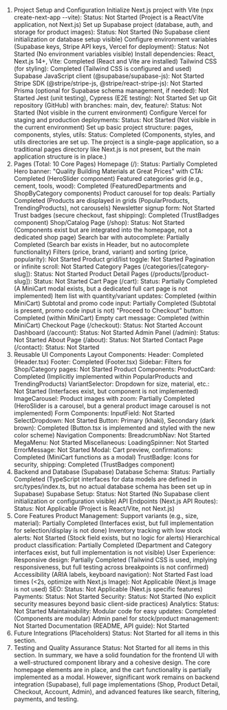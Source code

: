 
1. Project Setup and Configuration
Initialize Next.js project with Vite (npx create-next-app --vite):
Status: Not Started (Project is a React/Vite application, not Next.js)
Set up Supabase project (database, auth, and storage for product images):
Status: Not Started (No Supabase client initialization or database setup visible)
Configure environment variables (Supabase keys, Stripe API keys, Vercel for deployment):
Status: Not Started (No environment variables visible)
Install dependencies:
React, Next.js 14+, Vite: Completed (React and Vite are installed)
Tailwind CSS (for styling): Completed (Tailwind CSS is configured and used)
Supabase JavaScript client (@supabase/supabase-js): Not Started
Stripe SDK (@stripe/stripe-js, @stripe/react-stripe-js): Not Started
Prisma (optional for Supabase schema management, if needed): Not Started
Jest (unit testing), Cypress (E2E testing): Not Started
Set up Git repository (GitHub) with branches: main, dev, feature/:
Status: Not Started (Not visible in the current environment)
Configure Vercel for staging and production deployments:
Status: Not Started (Not visible in the current environment)
Set up basic project structure: pages, components, styles, utils:
Status: Completed (Components, styles, and utils directories are set up. The project is a single-page application, so a traditional pages directory like Next.js is not present, but the main application structure is in place.)
2. Pages (Total: 10 Core Pages)
Homepage (/):
Status: Partially Completed
Hero banner: "Quality Building Materials at Great Prices" with CTA: Completed (HeroSlider component)
Featured categories grid (e.g., cement, tools, wood): Completed (FeaturedDepartments and ShopByCategory components)
Product carousel for top deals: Partially Completed (Products are displayed in grids (PopularProducts, TrendingProducts), not carousels)
Newsletter signup form: Not Started
Trust badges (secure checkout, fast shipping): Completed (TrustBadges component)
Shop/Catalog Page (/shop):
Status: Not Started (Components exist but are integrated into the homepage, not a dedicated shop page)
Search bar with autocomplete: Partially Completed (Search bar exists in Header, but no autocomplete functionality)
Filters (price, brand, variant) and sorting (price, popularity): Not Started
Product grid/list toggle: Not Started
Pagination or infinite scroll: Not Started
Category Pages (/categories/[category-slug]):
Status: Not Started
Product Detail Pages (/products/[product-slug]):
Status: Not Started
Cart Page (/cart):
Status: Partially Completed (A MiniCart modal exists, but a dedicated full cart page is not implemented)
Item list with quantity/variant updates: Completed (within MiniCart)
Subtotal and promo code input: Partially Completed (Subtotal is present, promo code input is not)
"Proceed to Checkout" button: Completed (within MiniCart)
Empty cart message: Completed (within MiniCart)
Checkout Page (/checkout):
Status: Not Started
Account Dashboard (/account):
Status: Not Started
Admin Panel (/admin):
Status: Not Started
About Page (/about):
Status: Not Started
Contact Page (/contact):
Status: Not Started
3. Reusable UI Components
Layout Components:
Header: Completed (Header.tsx)
Footer: Completed (Footer.tsx)
Sidebar: Filters for Shop/Category pages: Not Started
Product Components:
ProductCard: Completed (Implicitly implemented within PopularProducts and TrendingProducts)
VariantSelector: Dropdown for size, material, etc.: Not Started (Interfaces exist, but component is not implemented)
ImageCarousel: Product images with zoom: Partially Completed (HeroSlider is a carousel, but a general product image carousel is not implemented)
Form Components:
InputField: Not Started
SelectDropdown: Not Started
Button: Primary (khaki), Secondary (dark brown): Completed (Button.tsx is implemented and styled with the new color scheme)
Navigation Components:
BreadcrumbNav: Not Started
MegaMenu: Not Started
Miscellaneous:
LoadingSpinner: Not Started
ErrorMessage: Not Started
Modal: Cart preview, confirmations: Completed (MiniCart functions as a modal)
TrustBadge: Icons for security, shipping: Completed (TrustBadges component)
4. Backend and Database (Supabase)
Database Schema:
Status: Partially Completed (TypeScript interfaces for data models are defined in src/types/index.ts, but no actual database schema has been set up in Supabase)
Supabase Setup:
Status: Not Started (No Supabase client initialization or configuration visible)
API Endpoints (Next.js API Routes):
Status: Not Applicable (Project is React/Vite, not Next.js)
5. Core Features
Product Management:
Support variants (e.g., size, material): Partially Completed (Interfaces exist, but full implementation for selection/display is not done)
Inventory tracking with low stock alerts: Not Started (Stock field exists, but no logic for alerts)
Hierarchical product classification: Partially Completed (Department and Category interfaces exist, but full implementation is not visible)
User Experience:
Responsive design: Partially Completed (Tailwind CSS is used, implying responsiveness, but full testing across breakpoints is not confirmed)
Accessibility (ARIA labels, keyboard navigation): Not Started
Fast load times (<2s, optimize with Next.js Image): Not Applicable (Next.js Image is not used)
SEO:
Status: Not Applicable (Next.js specific features)
Payments:
Status: Not Started
Security:
Status: Not Started (No explicit security measures beyond basic client-side practices)
Analytics:
Status: Not Started
Maintainability:
Modular code for easy updates: Completed (Components are modular)
Admin panel for stock/product management: Not Started
Documentation (README, API guide): Not Started
6. Future Integrations (Placeholders)
Status: Not Started for all items in this section.
7. Testing and Quality Assurance
Status: Not Started for all items in this section.
In summary, we have a solid foundation for the frontend UI with a well-structured component library and a cohesive design. The core homepage elements are in place, and the cart functionality is partially implemented as a modal. However, significant work remains on backend integration (Supabase), full page implementations (Shop, Product Detail, Checkout, Account, Admin), and advanced features like search, filtering, payments, and testing.